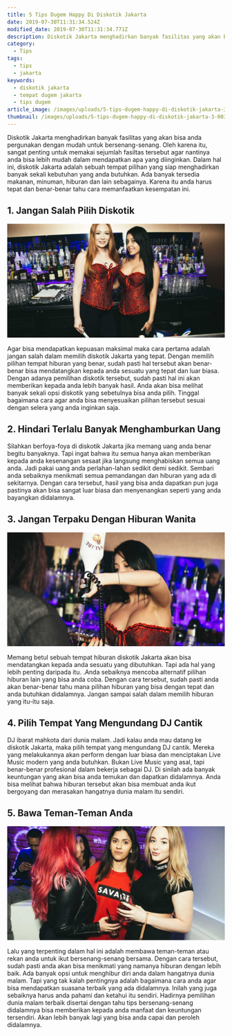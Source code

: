 ```yaml
---
title: 5 Tips Dugem Happy Di Diskotik Jakarta
date: 2019-07-30T11:31:34.524Z
modified_date: 2019-07-30T11:31:34.771Z
description: Diskotik Jakarta menghadirkan banyak fasilitas yang akan bisa anda pergunakan dengan mudah untuk bersenang-senang. Oleh karena itu, sangat penting.
category:
  - Tips
tags:
  - tips
  - jakarta
keywords:
  - diskotik jakarta
  - tempat dugem jakarta
  - tips dugem
article_image: /images/uploads/5-tips-dugem-happy-di-diskotik-jakarta-3.jpg
thumbnail: /images/uploads/5-tips-dugem-happy-di-diskotik-jakarta-3-003.jpg
---
```

Diskotik Jakarta menghadirkan banyak fasilitas yang akan bisa anda pergunakan dengan mudah untuk bersenang-senang. Oleh karena itu, sangat penting untuk memakai sejumlah fasiltas tersebut agar nantinya anda bisa lebih mudah dalam mendapatkan apa yang diinginkan. Dalam hal ini, diskotik Jakarta adalah sebuah tempat pilihan yang siap menghadirkan banyak sekali kebutuhan yang anda butuhkan. Ada banyak tersedia makanan, minuman, hiburan dan lain sebagainya. Karena itu anda harus tepat dan benar-benar tahu cara memanfaatkan kesempatan ini.



## 1. Jangan Salah Pilih Diskotik

![5 Tips Dugem Happy Di Diskotik Jakarta](/images/uploads/5-tips-dugem-happy-di-diskotik-jakarta-3.jpg)

Agar bisa mendapatkan kepuasan maksimal maka cara pertama adalah jangan salah dalam memilih diskotik Jakarta yang tepat. Dengan memilih pilihan tempat hiburan yang benar, sudah pasti hal tersebut akan benar-benar bisa mendatangkan kepada anda sesuatu yang tepat dan luar biasa. Dengan adanya pemilihan diskotik tersebut, sudah pasti hal ini akan memberikan kepada anda lebih banyak hasil. Anda akan bisa melihat banyak sekali opsi diskotik yang sebetulnya bisa anda pilih. Tinggal bagaimana cara agar anda bisa menyesuaikan pilihan tersebut sesuai dengan selera yang anda inginkan saja.



## 2. Hindari Terlalu Banyak Menghamburkan Uang

Silahkan berfoya-foya di diskotik Jakarta jika memang uang anda benar begitu banyaknya. Tapi ingat bahwa itu semua hanya akan memberikan kepada anda kesenangan sesaat jika langsung menghabiskan semua uang anda. Jadi pakai uang anda perlahan-lahan sedikit demi sedikit. Sembari anda sebaiknya menikmati semua pemandangan dan hiburan yang ada di sekitarnya. Dengan cara tersebut, hasil yang bisa anda dapatkan pun juga pastinya akan bisa sangat luar biasa dan menyenangkan seperti yang anda bayangkan didalamnya.



## 3. Jangan Terpaku Dengan Hiburan Wanita

![5 Tips Dugem Happy Di Diskotik Jakarta](/images/uploads/5-tips-dugem-happy-di-diskotik-jakarta-2.jpg)

Memang betul sebuah tempat hiburan diskotik Jakarta akan bisa mendatangkan kepada anda sesuatu yang dibutuhkan. Tapi ada hal yang lebih penting daripada itu. .Anda sebaiknya mencoba alternatif pilihan hiburan lain yang bisa anda coba. Dengan cara tersebut, sudah pasti anda akan benar-benar tahu mana pilihan hiburan yang bisa dengan tepat dan anda butuhkan didalamnya. Jangan sampai salah dalam memilih hiburan yang itu-itu saja.



## 4. Pilih Tempat Yang Mengundang DJ Cantik

DJ ibarat mahkota dari dunia malam. Jadi kalau anda mau datang ke diskotik Jakarta, maka pilih tempat yang mengundang DJ cantik. Mereka yang melakukannya akan perform dengan luar biasa dan menciptakan Live Music modern yang anda butuhkan. Bukan Live Music yang asal, tapi benar-benar profesional dalam bekerja sebagai DJ. Di sinilah ada banyak keuntungan yang akan bisa anda temukan dan dapatkan didalamnya. Anda bisa melihat bahwa hiburan tersebut akan bisa membuat anda ikut bergoyang dan merasakan hangatnya dunia malam itu sendiri.



## 5. Bawa Teman-Teman Anda

![5 Tips Dugem Happy Di Diskotik Jakarta](/images/uploads/5-tips-dugem-happy-di-diskotik-jakarta-1.jpg)

Lalu yang terpenting dalam hal ini adalah membawa teman-teman atau rekan anda untuk ikut bersenang-senang bersama. Dengan cara tersebut, sudah pasti anda akan bisa menikmati yang namanya hiburan dengan lebih baik. Ada banyak opsi untuk menghibur diri anda dalam hangatnya dunia malam. Tapi yang tak kalah pentingnya adalah bagaimana cara anda agar bisa mendapatkan suasana terbaik yang ada didalamnya. Inilah yang juga sebaiknya harus anda pahami dan ketahui itu sendiri. Hadirnya pemilihan dunia malam terbaik disertai dengan tahu tips bersenang-senang didalamnya bisa memberikan kepada anda manfaat dan keuntungan tersendiri. Akan lebih banyak lagi yang bisa anda capai dan peroleh didalamnya.
